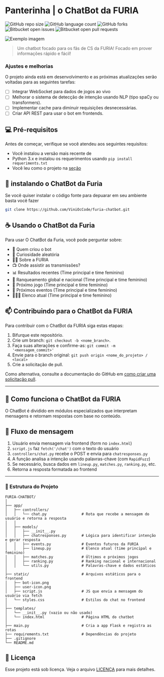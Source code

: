 # Panterinha | o ChatBot da FURIA

![GitHub repo size](https://img.shields.io/github/repo-size/iuricode/README-template?style=for-the-badge)
![GitHub language count](https://img.shields.io/github/languages/count/iuricode/README-template?style=for-the-badge)
![GitHub forks](https://img.shields.io/github/forks/iuricode/README-template?style=for-the-badge)
![Bitbucket open issues](https://img.shields.io/bitbucket/issues/iuricode/README-template?style=for-the-badge)
![Bitbucket open pull requests](https://img.shields.io/bitbucket/pr-raw/iuricode/README-template?style=for-the-badge)

<img src="imagem.png" alt="Exemplo imagem">

> Um chatbot focado para os fãs de CS da FURIA! Focado em prover informações rápido e fácil!

### Ajustes e melhorias

O projeto ainda está em desenvolvimento e as próximas atualizações serão voltadas para as seguintes tarefas:

- [ ] Integrar WebSocket para dados de jogos ao vivo
- [ ] Melhorar o sistema de detecção de intenção usando NLP (tipo spaCy ou transformers).
- [ ] Implementar cache para diminuir requisições desnecessárias.
- [ ] Criar API REST para usar o bot em frontends.

## 💻 Pré-requisitos

Antes de começar, verifique se você atendeu aos seguintes requisitos:

- Você instalou a versão mais recente de 
 - Python 3.x e instalou os requerimentos usando `pip install requeriments.txt`
- Você leu como o projeto na [seção](#como-funciona-o-ChatBot-da-FURIA)

## 🚀 instalando o ChatBot da Furia

Se você quiser instalar o código fonte para depuarar em seu ambiente basta você fazer

```bash
git clone https://github.com/ViniOcCode/furia-chatbot.git
```

## ☕ Usando o ChatBot da Furia

Para usar O ChatBot da Furia, você pode perguntar sobre:
 - 🤖 Quem criou o bot
 - 🎲 Curiosidade aleatória
 - 🐱‍👤 Sobre a FURIA
 - 📺 Onde assistir as transmissões?
 - 📊 Resultados recentes (Time principal e time feminino)
 - 🥇 Ranqueamento global e nacional (Time principal e time feminino)
 - 🎯 Próximo jogo (Time principal e time feminino)
 - 📅 Próximos eventos (Time principal e time feminino)
 - 🧑‍🤝‍🧑 Elenco atual (Time principal e time feminino)

## 📫 Contribuindo para o ChatBot da FURIA

Para contribuir com o ChatBot da FURIA siga estas etapas:

1. Bifurque este repositório.
2. Crie um branch: `git checkout -b <nome_branch>`.
3. Faça suas alterações e confirme-as: `git commit -m '<mensagem_commit>'`
4. Envie para o branch original: `git push origin <nome_do_projeto> / <local>`
5. Crie a solicitação de pull.

Como alternativa, consulte a documentação do GitHub em [como criar uma solicitação pull](https://help.github.com/en/github/collaborating-with-issues-and-pull-requests/creating-a-pull-request).

---

## 🧠 Como funciona o ChatBot da FURIA

O ChatBot é dividido em módulos especializados que interpretam mensagens e retornam respostas com base no conteúdo.

## 🔁 Fluxo de mensagem

1. Usuário envia mensagem via frontend (form no `index.html`)
2. `script.js` faz `fetch('/chat')` com o texto do usuário
3. `controllers/chat.py` recebe o POST e envia para `chatresponses.py`
4. A função analisa a intenção usando palavras-chave (com `RapidFuzz`)
5. Se necessário, busca dados em `lineup.py`, `matches.py`, `ranking.py`, etc.
6. Retorna a resposta formatada ao frontend

---

### 📁 Estrutura do Projeto
```
FURIA-CHATBOT/
│
├── app/
│   ├── controllers/
│   │   └── chat.py                # Rota que recebe a mensagem do usuário e retorna a resposta
│   │
│   ├── models/
│   │   ├── __init__.py
│   │   ├── chatresponses.py       # Lógica para identificar intenção e gerar resposta
│   │   ├── events.py              # Eventos futuros da FURIA
│   │   ├── lineup.py              # Elenco atual (time principal e feminino)
│   │   ├── matches.py             # Últimos e próximos jogos
│   │   ├── ranking.py             # Ranking nacional e internacional
│   │   └── utils.py               # Palavras-chave e dados estáticos
│
├── static/                        # Arquivos estáticos para o frontend
│   ├── bot-icon.png
│   ├── user-icon.png
│   ├── script.js                  # JS que envia a mensagem do usuário via fetch
│   └── styles.css                 # Estilos do chat no frontend
│
├── templates/
│   └── __init__.py (vazio ou não usado)
│   └── index.html                 # Página HTML do chatbot
│
├── main.py                        # Cria a app Flask e registra as rotas
├── requirements.txt               # Dependências do projeto
├── .gitignore
└── README.md
``` 
## 📝 Licença

Esse projeto está sob licença. Veja o arquivo [LICENÇA](LICENSE.md) para mais detalhes.
